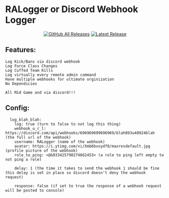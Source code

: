 # RALogger or Discord Webhook Logger
<p align="center">
  <a href="https://github.com/SplatTab/RALogger/releases/"><img src="https://img.shields.io/github/downloads/SplatTab/ralogger/total.svg" alt="GitHub All Releases"/></a>
  <a href="https://github.com/SplatTab/RALogger/releases/latest"><img src="https://img.shields.io//github/v/release/SplatTab/ralogger?display_name=tag" alt="Latest Release"/></a>
</p>

## Features:
```
Log Kick/Bans via discord webhook
Log Force Class Changes
Log Cuffed Team Kills
Log virtually every remote admin command
Have multiple webhooks for ultimate orginization
No Dependicies

All Mid Game and via discord!!!
```

## Config:
```
  log_blah_blah:
    log: true (turn to false to not log this thing)
    webhook_u_r_l: https://discord.com/api/webhooks/696969699696969/blah893u48924blah (the full url of the webhook)
    username: RALogger (name of the webhook)
    avatar: https://i.ytimg.com/vi/Xmb6bvoydf8/maxresdefault.jpg (profile picture of the webhook)
    role_to_ping: <@&933425790274662453> (a role to ping left empty to not ping a role)
    
    delay: 1 (the time it takes to send the webhook 1 should be fine this delay is set in place so discord doesn't deny the webhook request)
    
    response: false (if set to true the response of a webhook request will be posted to console)
```
